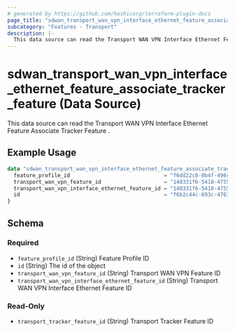 ```yaml
---
# generated by https://github.com/hashicorp/terraform-plugin-docs
page_title: "sdwan_transport_wan_vpn_interface_ethernet_feature_associate_tracker_feature Data Source - terraform-provider-sdwan"
subcategory: "Features - Transport"
description: |-
  This data source can read the Transport WAN VPN Interface Ethernet Feature Associate Tracker Feature .
---
```


# sdwan_transport_wan_vpn_interface_ethernet_feature_associate_tracker_feature (Data Source)

This data source can read the Transport WAN VPN Interface Ethernet Feature Associate Tracker Feature .

## Example Usage

```terraform
data "sdwan_transport_wan_vpn_interface_ethernet_feature_associate_tracker_feature" "example" {
  feature_profile_id                              = "f6dd22c8-0b4f-496c-9a0b-6813d1f8b8ac"
  transport_wan_vpn_feature_id                    = "140331f6-5418-4755-a059-13c77eb96037"
  transport_wan_vpn_interface_ethernet_feature_id = "140331f6-5418-4755-a059-13c77eb96037"
  id                                              = "f6b2c44c-693c-4763-b010-895aa3d236bd"
}
```

<!-- schema generated by tfplugindocs -->
## Schema

### Required

- `feature_profile_id` (String) Feature Profile ID
- `id` (String) The id of the object
- `transport_wan_vpn_feature_id` (String) Transport WAN VPN Feature ID
- `transport_wan_vpn_interface_ethernet_feature_id` (String) Transport WAN VPN Interface Ethernet Feature ID

### Read-Only

- `transport_tracker_feature_id` (String) Transport Tracker Feature ID

